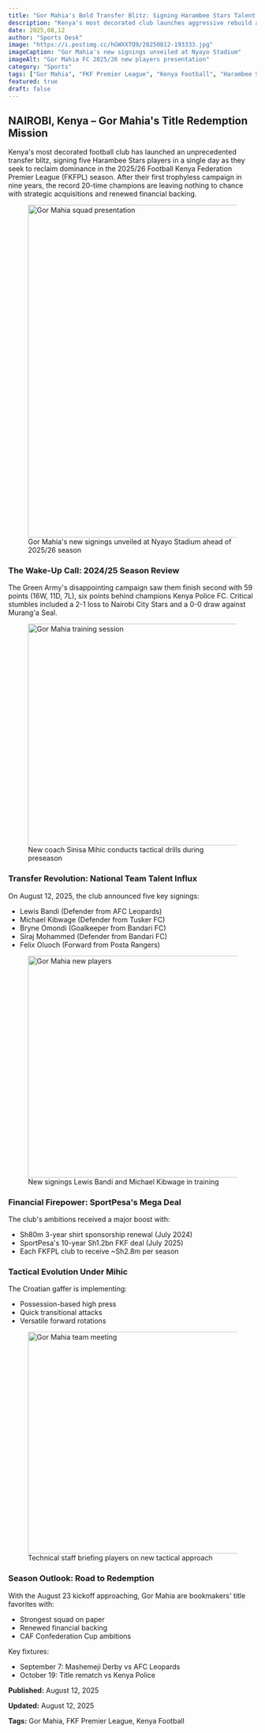 ```yaml
---
title: "Gor Mahia's Bold Transfer Blitz: Signing Harambee Stars Talent to Dominate 2025/26 FKF Premier League"
description: "Kenya's most decorated club launches aggressive rebuild after trophyless season, signing national team stars ahead of new campaign"
date: 2025,08,12
author: "Sports Desk"
image: "https://i.postimg.cc/hGWXXTQ9/20250812-193333.jpg"
imageCaption: "Gor Mahia's new signings unveiled at Nyayo Stadium"
imageAlt: "Gor Mahia FC 2025/26 new players presentation"
category: "Sports"
tags: ["Gor Mahia", "FKF Premier League", "Kenya Football", "Harambee Stars", "SportPesa"]
featured: true
draft: false
---
```


<div class="article,content">

## NAIROBI, Kenya – Gor Mahia's Title Redemption Mission

Kenya's most decorated football club has launched an unprecedented transfer blitz, signing five Harambee Stars players in a single day as they seek to reclaim dominance in the 2025/26 Football Kenya Federation Premier League (FKFPL) season. After their first trophyless campaign in nine years, the record 20-time champions are leaving nothing to chance with strategic acquisitions and renewed financial backing.

<figure class="featured,image">
  <img 
    src="https://i.postimg.cc/hGWXXTQ9/20250812-193333.jpg" 
    alt="Gor Mahia squad presentation"
    loading="lazy"
    width="1200"
    height="675"
  />
  <figcaption>Gor Mahia's new signings unveiled at Nyayo Stadium ahead of 2025/26 season</figcaption>
</figure>

### The Wake-Up Call: 2024/25 Season Review

The Green Army's disappointing campaign saw them finish second with 59 points (16W, 11D, 7L), six points behind champions Kenya Police FC. Critical stumbles included a 2-1 loss to Nairobi City Stars and a 0-0 draw against Murang'a Seal.

<figure class="content,image">
  <img 
    src="https://i.postimg.cc/TwQ1Ns79/20250812-193204.jpg" 
    alt="Gor Mahia training session"
    loading="lazy"
    width="800"
    height="450"
  />
  <figcaption>New coach Sinisa Mihic conducts tactical drills during preseason</figcaption>
</figure>

### Transfer Revolution: National Team Talent Influx

On August 12, 2025, the club announced five key signings:
- Lewis Bandi (Defender from AFC Leopards)
- Michael Kibwage (Defender from Tusker FC) 
- Bryne Omondi (Goalkeeper from Bandari FC)
- Siraj Mohammed (Defender from Bandari FC)
- Felix Oluoch (Forward from Posta Rangers)

<figure class="content,image">
  <img 
    src="https://i.postimg.cc/658qzYdr/20250812-193157.jpg" 
    alt="Gor Mahia new players"
    loading="lazy"
    width="800"
    height="450"
  />
  <figcaption>New signings Lewis Bandi and Michael Kibwage in training</figcaption>
</figure>

### Financial Firepower: SportPesa's Mega Deal

The club's ambitions received a major boost with:
- Sh80m 3-year shirt sponsorship renewal (July 2024)
- SportPesa's 10-year Sh1.2bn FKF deal (July 2025)
- Each FKFPL club to receive ~Sh2.8m per season

### Tactical Evolution Under Mihic

The Croatian gaffer is implementing:
- Possession-based high press
- Quick transitional attacks  
- Versatile forward rotations

<figure class="content,image">
  <img 
    src="https://i.postimg.cc/kgdC8cwX/20250812-193153.jpg" 
    alt="Gor Mahia team meeting"
    loading="lazy"
    width="800"
    height="450"
  />
  <figcaption>Technical staff briefing players on new tactical approach</figcaption>
</figure>

### Season Outlook: Road to Redemption

With the August 23 kickoff approaching, Gor Mahia are bookmakers' title favorites with:
- Strongest squad on paper
- Renewed financial backing
- CAF Confederation Cup ambitions

Key fixtures:
- September 7: Mashemeji Derby vs AFC Leopards  
- October 19: Title rematch vs Kenya Police

<div class="article,meta">
  <p><strong>Published:</strong> August 12, 2025</p>
  <p><strong>Updated:</strong> August 12, 2025</p>
  <p><strong>Tags:</strong> Gor Mahia, FKF Premier League, Kenya Football</p>
</div>

</div>